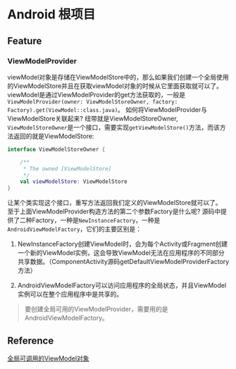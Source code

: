 # Android 根项目


## Feature

### ViewModelProvider
viewModel对象是存储在ViewModelStore中的，那么如果我们创建一个全局使用的ViewModelStore并且在获取viewModel对象的时候从它里面获取就可以了。
viewModel是通过ViewModelProvider的get方法获取的，一般是`ViewModelProvider(owner: ViewModelStoreOwner, factory: Factory).get(ViewModel::class.java)`。
如何将ViewModelProvider与ViewModelStore关联起来?  纽带就是ViewModelStoreOwner, `ViewModelStoreOwner`是一个接口，需要实现`getViewModelStore()`方法，而该方法返回的就是ViewModelStore:
```kotlin
interface ViewModelStoreOwner {

    /**
     * The owned [ViewModelStore]
     */
    val viewModelStore: ViewModelStore
}
```
让某个类实现这个接口，重写方法返回我们定义的ViewModelStore就可以了。
至于上面ViewModelProvider构造方法的第二个参数Factory是什么呢?
源码中提供了二种Factory，一种是`NewInstanceFactory`，一种是`AndroidViewModelFactory`，它们的主要区别是：

1. NewInstanceFactory创建ViewModel时，会为每个Activity或Fragment创建一个新的ViewModel实例，这会导致ViewModel无法在应用程序的不同部分共享数据。（ComponentActivity源码getDefaultViewModelProviderFactory方法）

2. AndroidViewModelFactory可以访问应用程序的全局状态，并且ViewModel实例可以在整个应用程序中是共享的。

> 要创建全局可用的ViewModelProvider，需要用的是AndroidViewModelFactory。



## Reference
[全局可调用的ViewModel对象](https://juejin.cn/post/7233686528328286245)